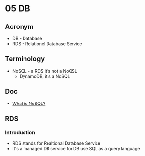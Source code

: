 # 05 DB

## Acronym
* DB - Database
* RDS - Relationel Database Service

## Terminology
* NoSQL - a RDS it's not a NoQSL
  * DynamoDB, it's a NoSQL

## Doc
* [What is NoSQL?](https://aws.amazon.com/nosql/)

## RDS
### Introduction
* RDS stands for Realtional Database Service
* It's a managed DB service for DB use SQL as a query language
